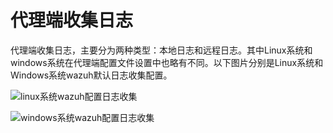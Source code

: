 # 代理端收集日志

代理端收集日志，主要分为两种类型：本地日志和远程日志。其中Linux系统和windows系统在代理端配置文件设置中也略有不同。以下图片分别是Linux系统和Windows系统wazuh默认日志收集配置。

![ linux&#x7CFB;&#x7EDF;wazuh&#x914D;&#x7F6E;&#x65E5;&#x5FD7;&#x6536;&#x96C6;](../../.gitbook/assets/clipboard%20%287%29.png)



![windows&#x7CFB;&#x7EDF;wazuh&#x914D;&#x7F6E;&#x65E5;&#x5FD7;&#x6536;&#x96C6;](../../.gitbook/assets/image%20%2842%29.png)

